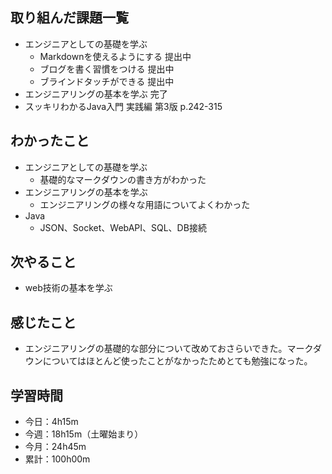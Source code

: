 ## 取り組んだ課題一覧
- エンジニアとしての基礎を学ぶ
    - Markdownを使えるようにする 提出中
    - ブログを書く習慣をつける 提出中
    - ブラインドタッチができる 提出中
- エンジニアリングの基本を学ぶ 完了
- スッキリわかるJava入門 実践編 第3版 p.242-315
## わかったこと
- エンジニアとしての基礎を学ぶ
    - 基礎的なマークダウンの書き方がわかった
- エンジニアリングの基本を学ぶ
    - エンジニアリングの様々な用語についてよくわかった
- Java
    - JSON、Socket、WebAPI、SQL、DB接続
## 次やること
- web技術の基本を学ぶ
## 感じたこと
- エンジニアリングの基礎的な部分について改めておさらいできた。マークダウンについてはほとんど使ったことがなかったためとても勉強になった。
## 学習時間
- 今日：4h15m
- 今週：18h15m（土曜始まり）
- 今月：24h45m
- 累計：100h00m
